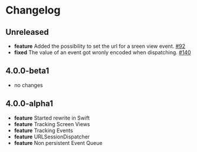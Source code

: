 # Changelog

## Unreleased
* **feature** Added the possibility to set the url for a sreen view event. [#92](https://github.com/piwik/piwik-sdk-ios/issues/92)
* **fixed** The value of an event got wronly encoded when dispatching. [#140](https://github.com/piwik/piwik-sdk-ios/pull/140)

## 4.0.0-beta1
* no changes

## 4.0.0-alpha1
* **feature** Started rewrite in Swift
* **feature** Tracking Screen Views
* **feature** Tracking Events
* **feature** URLSessionDispatcher
* **feature** Non persistent Event Queue